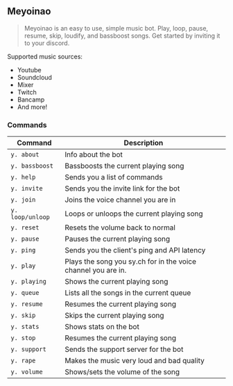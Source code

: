 ## Meyoinao
>Meyoinao is an easy to use, simple music bot. Play, loop, pause, resume, skip, loudify, and bassboost songs.  Get started by inviting it to your discord.

Supported music sources:
- Youtube
- Soundcloud
- Mixer
- Twitch
- Bancamp
- And more!

### Commands

Command | Description
--- | ---
`y. about` | Info about the bot
`y. bassboost` | Bassboosts the current playing song
`y. help` | Sends you a list of commands
`y. invite` | Sends you the invite link for the bot
`y. join` | Joins the voice channel you are in
`y. loop/unloop` | Loops or unloops the current playing song
`y. reset` | Resets the volume back to normal
`y. pause` | Pauses the current playing song
`y. ping` | Sends you the client's ping and API latency
`y. play` | Plays the song you sy.ch for in the voice channel you are in.
`y. playing` | Shows the current playing song
`y. queue` | Lists all the songs in the current queue
`y. resume` | Resumes the current playing song
`y. skip` | Skips the current playing song
`y. stats` | Shows stats on the bot
`y. stop` | Resumes the current playing song
`y. support` | Sends the support server for the bot
`y. rape` | Makes the music very loud and bad quality
`y. volume` | Shows/sets the volume of the song
